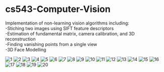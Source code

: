 # cs543-Computer-Vision
Implementation of non-learning vision algorithms including:  
-Stiching two images using SIFT feature descriptors  
-Estimation of fundamental matrix, camera calibration, and 3D reconstruction  
-Finding vanishing points from a single view  
-3D Face Modelling  


![1](https://user-images.githubusercontent.com/78610504/162644348-7da78f02-5f7b-43e6-9522-18c473ab59eb.jpg)
![2](https://user-images.githubusercontent.com/78610504/162644356-ebc87113-f293-4b4c-92fe-62a447e9949e.jpg)
![3](https://user-images.githubusercontent.com/78610504/162644357-cf013437-26e1-41ef-b451-703353b527a3.jpg)
![4](https://user-images.githubusercontent.com/78610504/162644358-9c377dc4-8365-4843-b655-2028fb223b15.jpg)
![5](https://user-images.githubusercontent.com/78610504/162644359-c86ba277-4685-464a-af98-64c3e267f0be.jpg)
![6](https://user-images.githubusercontent.com/78610504/162644360-77bb9e24-1bca-43ee-94b2-1f945547c9d1.jpg)
![7](https://user-images.githubusercontent.com/78610504/162644361-c6293dee-9a8a-42e1-afce-4653ea773242.jpg)
![8](https://user-images.githubusercontent.com/78610504/162644362-1a6b7874-c515-407c-9113-6c22345208b9.jpg)
![9](https://user-images.githubusercontent.com/78610504/162644363-fea33e9a-78e0-4772-9476-8ae27664f759.jpg)
![10](https://user-images.githubusercontent.com/78610504/162644364-5ad83311-c57a-40bd-a7f7-59be58bcd5c8.jpg)
![11](https://user-images.githubusercontent.com/78610504/162644365-be88f3d1-e6f3-47de-b45a-cf3c25acf733.jpg)
![12](https://user-images.githubusercontent.com/78610504/162644366-a9b90e96-894a-47ce-beb9-1485fe475707.jpg)
![13](https://user-images.githubusercontent.com/78610504/162644367-8a3287ec-607e-4ce1-9727-de3c921abfd1.jpg)
![14](https://user-images.githubusercontent.com/78610504/162644368-38046343-dc9e-4b9d-b267-1832483bfa72.jpg)
![15](https://user-images.githubusercontent.com/78610504/162644369-4750bb71-7be7-42cb-be20-929c5a558ea6.jpg)
![16](https://user-images.githubusercontent.com/78610504/162644370-75a2627e-3404-468f-bfcf-ea98017439da.jpg)
![17](https://user-images.githubusercontent.com/78610504/162644371-443fd810-c4c2-49d4-949c-69153fd31bc4.jpg)
![18](https://user-images.githubusercontent.com/78610504/162644372-5b520514-d4c0-42a5-9ab2-546f262fca5f.jpg)
![19](https://user-images.githubusercontent.com/78610504/162644373-a5ebda8b-fada-40a4-8cd9-cb58c6847e1a.jpg)
![20](https://user-images.githubusercontent.com/78610504/162644374-63cd07ff-399a-4e3a-ac42-510b34f26067.jpg)
